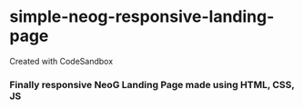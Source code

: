 # simple-neog-responsive-landing-page
Created with CodeSandbox


### Finally responsive NeoG Landing Page made using HTML, CSS, JS
